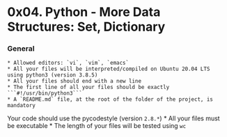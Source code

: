 # 0x04. Python - More Data Structures: Set, Dictionary

### General

	* Allowed editors: `vi`, `vim`, `emacs`
	* All your files will be interpreted/compiled on Ubuntu 20.04 LTS using python3 (version 3.8.5)
	* All your files should end with a new line
	* The first line of all your files should be exactly ```#!/usr/bin/python3```
	* A `README.md` file, at the root of the folder of the project, is mandatory
Your code should use the pycodestyle (version ```2.8.*```)
	* All your files must be executable
	* The length of your files will be tested using `wc`
